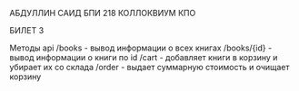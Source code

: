 АБДУЛЛИН САИД БПИ 218 
КОЛЛОКВИУМ КПО

БИЛЕТ 3

Методы api
/books - вывод информации о всех книгах
/books/{id} - вывод информации о книги по id
/cart - добавляет книги в корзину и убирает их со склада
/order - выдает суммарную стоимость и очищает корзину
